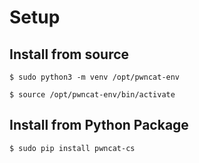 # Setup

## Install from source

```
$ sudo python3 -m venv /opt/pwncat-env

$ source /opt/pwncat-env/bin/activate
```

## Install from Python Package

`$ sudo pip install pwncat-cs`